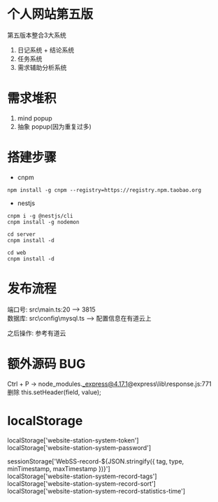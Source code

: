 # 个人网站第五版
第五版本整合3大系统
1. 日记系统 + 结论系统
2. 任务系统
3. 需求辅助分析系统

# 需求堆积
1. mind popup
2. 抽象 popup(因为重复过多)

# 搭建步骤

- cnpm
```
npm install -g cnpm --registry=https://registry.npm.taobao.org
```

- nestjs
```
cnpm i -g @nestjs/cli
cnpm install -g nodemon  
```

```
cd server
cnpm install -d
```

```
cd web
cnpm install -d
```

# 发布流程
端口号: src\main.ts:20 ——> 3815  
数据库: src\config\mysql.ts ——> 配置信息在有道云上  

之后操作: 参考有道云


# 额外源码 BUG
Ctrl + P -> node_modules\._express@4.17.1@express\lib\response.js:771  
删除 this.setHeader(field, value);

# localStorage

localStorage['website-station-system-token']  
localStorage['website-station-system-password']  

sessionStorage['WebSS-record-${JSON.stringify({ tag, type, minTimestamp, maxTimestamp })}']  
localStorage['website-station-system-record-tags']  
localStorage['website-station-system-record-sort']  
localStorage['website-station-system-record-statistics-time']

